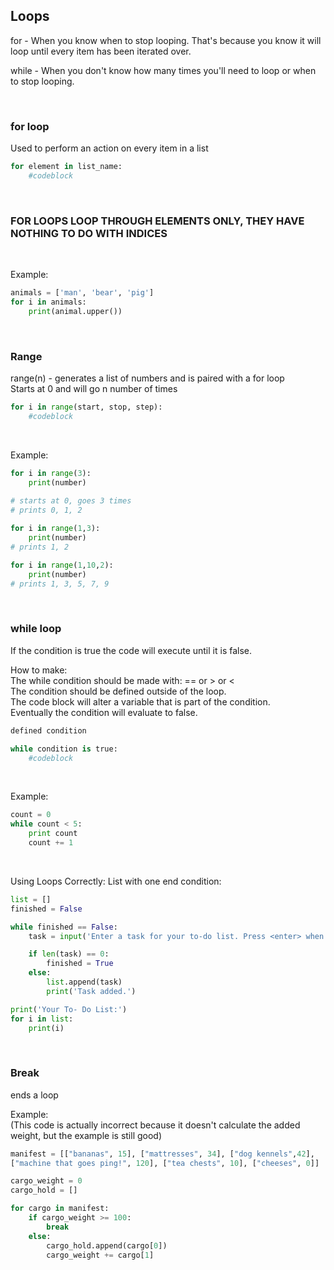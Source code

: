 ## Loops
for - When you know when to stop looping. That's because you know it will loop until every item has been iterated over.

while - When you don't know how many times you'll need to loop or when to stop looping.

<br>

### for loop
Used to perform an action on every item in a list<br>
```python
for element in list_name:
    #codeblock
```

<br>

### FOR LOOPS LOOP THROUGH ELEMENTS ONLY, THEY HAVE NOTHING TO DO WITH INDICES

<br>

Example:
```python
animals = ['man', 'bear', 'pig']
for i in animals:
    print(animal.upper())
```

<br>

### Range
range(n) - generates a list of numbers and is paired with a for loop<br>
Starts at 0 and will go n number of times

```python
for i in range(start, stop, step):
    #codeblock
```

<br>

Example:
```python
for i in range(3):
    print(number)
    
# starts at 0, goes 3 times
# prints 0, 1, 2

for i in range(1,3):
    print(number)
# prints 1, 2

for i in range(1,10,2):
    print(number)
# prints 1, 3, 5, 7, 9
```

<br>

### while loop
If the condition is true the code will execute until it is false.

How to make:<br>
The while condition should be made with: ==  or  >  or  < <br>
The condition should be defined outside of the loop.<br>
The code block will alter a variable that is part of the condition.<br>
Eventually the condition will evaluate to false.

```python
defined condition

while condition is true:
    #codeblock
```

<br>

Example:
```python
count = 0
while count < 5:
    print count
    count += 1
```

<br>

Using Loops Correctly:
List with one end condition:

```python
list = []
finished = False

while finished == False:
    task = input('Enter a task for your to-do list. Press <enter> when done:\n')

    if len(task) == 0:
        finished = True
    else:
        list.append(task)
        print('Task added.')

print('Your To- Do List:')
for i in list:
    print(i)
```

<br>

### Break
ends a loop

Example:<br>
(This code is actually incorrect because it doesn't calculate the added weight, but the example is still good)
```python
manifest = [["bananas", 15], ["mattresses", 34], ["dog kennels",42],
["machine that goes ping!", 120], ["tea chests", 10], ["cheeses", 0]]

cargo_weight = 0
cargo_hold = []

for cargo in manifest:
    if cargo_weight >= 100:
        break
    else:
        cargo_hold.append(cargo[0])
        cargo_weight += cargo[1]
```
